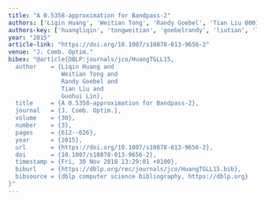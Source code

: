 ```yaml
---
title: "A 0.5358-approximation for Bandpass-2"
authors: ['Liqin Huang', 'Weitian Tong', 'Randy Goebel', 'Tian Liu 0001', 'Guohui Lin']
authors-key: ['huangliqin', 'tongweitian', 'goebelrandy', 'liutian', 'linguohui']
year: "2015"
article-link: "https://doi.org/10.1007/s10878-013-9656-2"
venue: "J. Comb. Optim."
bibex: "@article{DBLP:journals/jco/HuangTGLL15,
  author    = {Liqin Huang and
               Weitian Tong and
               Randy Goebel and
               Tian Liu and
               Guohui Lin},
  title     = {A 0.5358-approximation for Bandpass-2},
  journal   = {J. Comb. Optim.},
  volume    = {30},
  number    = {3},
  pages     = {612--626},
  year      = {2015},
  url       = {https://doi.org/10.1007/s10878-013-9656-2},
  doi       = {10.1007/s10878-013-9656-2},
  timestamp = {Fri, 30 Nov 2018 13:29:01 +0100},
  biburl    = {https://dblp.org/rec/journals/jco/HuangTGLL15.bib},
  bibsource = {dblp computer science bibliography, https://dblp.org}
}"
---
```

